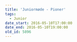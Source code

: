 ```yaml
---
title: 'Juniormøde - Pioner'
tags:
  - Junior
date_start: 2016-05-10T17:00:00
date_end: 2016-05-10T19:00:00
old_id: 5896
---
```

